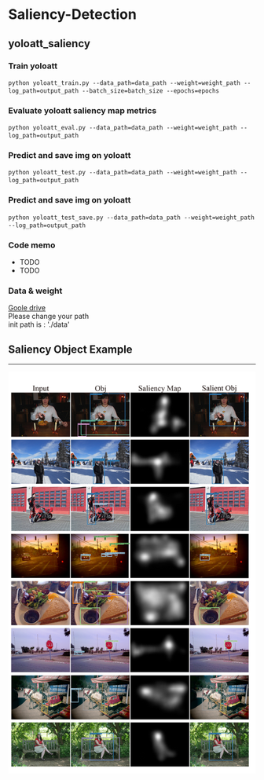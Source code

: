 # Saliency-Detection
  
## yoloatt_saliency
  
### Train yoloatt
    python yoloatt_train.py --data_path=data_path --weight=weight_path --log_path=output_path --batch_size=batch_size --epochs=epochs
  
### Evaluate yoloatt saliency map metrics
    python yoloatt_eval.py --data_path=data_path --weight=weight_path --log_path=output_path
   
### Predict and save img on yoloatt 
    python yoloatt_test.py --data_path=data_path --weight=weight_path --log_path=output_path
    
### Predict and save img on yoloatt 
    python yoloatt_test_save.py --data_path=data_path --weight=weight_path --log_path=output_path
  
### Code memo
  * TODO
  * TODO
### Data & weight
[Goole drive](https://drive.google.com/drive/folders/1s-xrGMb26etWnLVvbrngF0eKq3FvAbth?usp=sharing)    
    Please change your path    
    init path is : './data'
  
## Saliency Object Example
---
![method5_Salobj](https://github.com/Lu-Hsuan/yoloatt_v3_2/blob/master/img_example/sal_obj_test%203_ch.png)
  
